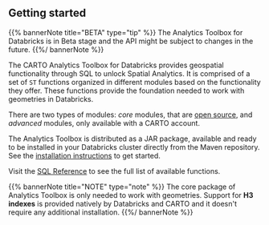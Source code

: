 ## Getting started

{{% bannerNote title="BETA" type="tip" %}}
The Analytics Toolbox for Databricks is in Beta stage and the API might be subject to changes in the future. 
{{%/ bannerNote %}}

The CARTO Analytics Toolbox for Databricks provides geospatial functionality through SQL to unlock Spatial Analytics. It is comprised of a set of `ST` functions organized in different modules based on the functionality they offer. 
These functions provide the foundation needed to work with geometries in Databricks.

There are two types of modules: _core_ modules, that are [open source](https://github.com/CartoDB/analytics-toolbox-databricks), and _advanced_ modules, only available with a CARTO account. 

The Analytics Toolbox is distributed as a JAR package, available and ready to be installed in your Databricks cluster directly from the Maven repository. See the [installation instructions](../installation) to get started.

Visit the [SQL Reference](../../sql-reference/overview) to see the full list of available functions.

{{% bannerNote title="NOTE" type="note" %}}
The core package of Analytics Toolbox is only needed to work with geometries. Support for **H3 indexes** is provided natively by Databricks and CARTO and it doesn't require any additional installation.
{{%/ bannerNote %}}